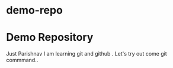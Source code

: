 # demo-repo
# Demo Repository
Just Parishnav I am learning git and github . Let's try out come git commmand..
